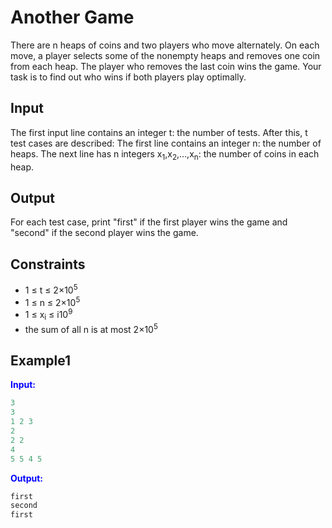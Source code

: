 # Another Game

There are n heaps of coins and two players who move alternately. On each move, a player selects some of the nonempty heaps and removes one coin from each heap. The player who removes the last coin wins the game.
Your task is to find out who wins if both players play optimally.

## Input

The first input line contains an integer t: the number of tests. After this, t test cases are described:
The first line contains an integer n: the number of heaps.
The next line has n integers x<sub>1</sub>,x<sub>2</sub>,&hellip;,x<sub>n</sub>: the number of coins in each heap.

## Output

For each test case, print "first" if the first player wins the game and "second" if the second player wins the game.


## Constraints

* 1 &le; t &le; 2&times;10<sup>5</sup>
* 1 &le; n &le; 2&times;10<sup>5</sup>
* 1 &le; x<sub>i</sub> &le; i10<sup>9</sup>
* the sum of all n is at most 2&times;10<sup>5</sup>

## Example1
<font color="blue">**Input:**</font>
```c++
3
3
1 2 3
2
2 2
4
5 5 4 5
```
<font color="blue">**Output:**</font>
```c++
first
second
first
``` 
